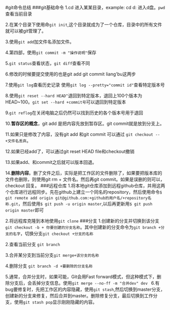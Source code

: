 #git命令总结
###git基础命令
1.cd 进入某某目录，example: cd d: 进入d盘。`pwd`查看当前目录

2.在某个目录下使用命`git init`,这个目录就成为了一个仓库，目录中的所有文件就可以被git管理了。

3.使用`git add`加文件名添加文件。

4.第四部，使用`git commit -m "操作说明"`保存

5.`git status`查看状态，`git diff`查看不同

6.修改的时候要提交使用的也是git add git commit liang'bu这两步

7.使用`git log`查看历史记录 使用`git log --pretty="commit id"`查看特定版本号
 
8.使用`git reset --hard HEAD^`退回到特定版本，退回上100个版本为HEAD~100。`git set --hard +commit号`可以退回到特定版本
 
9.`git reflog`在关闭电脑之后仍然可以找到历史的各个版本号用于退回
 
10.**暂存区的概念**，git add 是把内容先放到暂存区。git commit就是放到分支上。
 
11.如果只是修改了内容，没有git add 和git commit 可以通过 `git checkout -- +文件名丢弃`。

12.如果已经add了，可以通过git reset HEAD file和checkout撤销

13.如果add、和commit之后就可以版本回退。

14.**删除内容**。删了文件之后，实际是把工作区的文件删除了，如果要把版本库的文件也删除，则使用git rm + 文件名。然后再git commit。如果是误删的则可以，checkout 回复。
###远程仓库
1.将本地git仓库添加到远程github仓库，并用这两个仓库进行远程同步。先在github上建立一个同名的repository，然后使用命令`$ git remote add origin git@github.com:+github的用户名/+repository名称.git`，然后使用`$ git push -u origin master`,以后再更新用`$ git push origin master`即可

2.将远程库克隆到本地使用`git clone`
###分支
1.创建新的分支并切换到该分支`git checkout -b + 你要创建的分支名称`。其中创建新的分支命令为`git branch +分支的名字`，切换分支`git checkout +分支的名称`

2.查看当前分支 `git branch`

3.合并某分支到当前分支`git merge+该分支的名称`

4.删除分支 `git branch -d +要删除的分支名称`

5.通常，合并分支时，如果可能，Git会用Fast forward模式，但这种模式下，删除分支后，会丢掉分支信息。使用`git merge --no-ff -m "合并dev" dev
`
6.有bug要修复时，先把工作区的内容隐藏，使用`git stash`,然后切换到master分支，创建新的分支来修复，然后合并到master。删除修复分支，最后切换到工作分支，使用`git stash pop`显示刚刚隐藏的内容。

    
